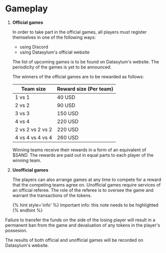 # Gameplay

1.  **Official games**

    In order to take part in the official games, all players must register themselves in one of the following ways:

    * using Discord
    *   using Datasylum's official website



    The list of upcoming games is to be found on Datasylum's website. The periodicity of the games is yet to be announced.



    The winners of the official games are to be rewarded as follows:



    | Team size        | Reward size (Per team) |
    | ---------------- | ---------------------- |
    | 1 vs 1           | 40 USD                 |
    | 2 vs 2           | 90 USD                 |
    | 3 vs 3           | 150 USD                |
    | 4 vs 4           | 220 USD                |
    | 2 vs 2 vs 2 vs 2 | 220 USD                |
    | 4 vs 4 vs 4 vs 4 | 260 USD                |



    Winning teams receive their rewards in a form of an equivalent of $SAND. The rewards are paid out in equal parts to each player of the winning team.
2.  **Unofficial games**

    The players can also arrange games at any time to compete for a reward that the competing teams agree on. Unofficial games require services of an official referee. The role of the referee is to oversee the game and warrant the transactions of the tokens.

    {% hint style='info' %}
    Important info: this note needs to be highlighted
    {% endhint %}

Failure to transfer the funds on the side of the losing player will result in a permanent ban from the game and devaluation of any tokens in the player's possesion.



The results of both official and unofficial games will be recorded on Datasylum's website.
